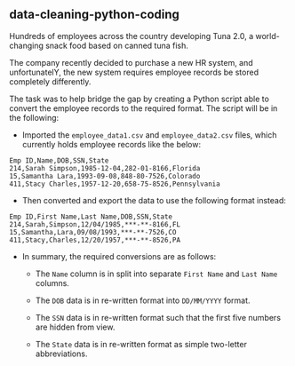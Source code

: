 ## data-cleaning-python-coding


Hundreds of employees across the country developing Tuna 2.0, a world-changing snack food based on canned tuna fish. 

The company recently decided to purchase a new HR system, and unfortunatelY, the new system requires employee records be stored completely differently.

The task was to help bridge the gap by creating a Python script able to convert the employee records to the required format. The script will be in the following:


* Imported the `employee_data1.csv` and `employee_data2.csv` files, which currently holds employee records like the below:


```
Emp ID,Name,DOB,SSN,State
214,Sarah Simpson,1985-12-04,282-01-8166,Florida
15,Samantha Lara,1993-09-08,848-80-7526,Colorado
411,Stacy Charles,1957-12-20,658-75-8526,Pennsylvania
```

* Then converted and export the data to use the following format instead:


```
Emp ID,First Name,Last Name,DOB,SSN,State
214,Sarah,Simpson,12/04/1985,***-**-8166,FL
15,Samantha,Lara,09/08/1993,***-**-7526,CO
411,Stacy,Charles,12/20/1957,***-**-8526,PA
```

* In summary, the required conversions are as follows:

  * The `Name` column is in split into separate `First Name` and `Last Name` columns.

  * The `DOB` data is in re-written format into `DD/MM/YYYY` format.

  * The `SSN` data is in re-written format such that the first five numbers are hidden from view.

  * The `State` data is in re-written format as simple two-letter abbreviations.